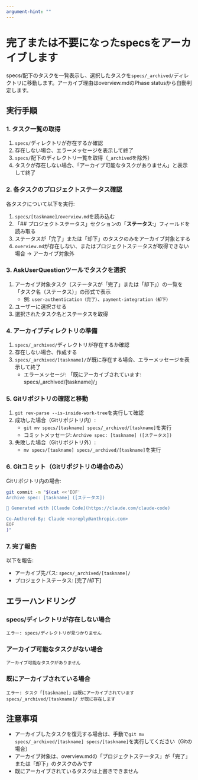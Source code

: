```yaml
---
argument-hint: ""
---
```


# 完了または不要になったspecsをアーカイブします

specs/配下のタスクを一覧表示し、選択したタスクを`specs/_archived/`ディレクトリに移動します。アーカイブ理由はoverview.mdのPhase statusから自動判定します。

## 実行手順

### 1. タスク一覧の取得
1. `specs/`ディレクトリが存在するか確認
2. 存在しない場合、エラーメッセージを表示して終了
3. `specs/`配下のディレクトリ一覧を取得（`_archived`を除外）
4. タスクが存在しない場合、「アーカイブ可能なタスクがありません」と表示して終了

### 2. 各タスクのプロジェクトステータス確認
各タスクについて以下を実行:

1. `specs/[taskname]/overview.md`を読み込む
2. 「## プロジェクトステータス」セクションの「**ステータス**:」フィールドを読み取る
3. ステータスが「完了」または「却下」のタスクのみをアーカイブ対象とする
4. `overview.md`が存在しない、またはプロジェクトステータスが取得できない場合 → アーカイブ対象外

### 3. AskUserQuestionツールでタスクを選択
1. アーカイブ対象タスク（ステータスが「完了」または「却下」）の一覧を「タスク名（ステータス）」の形式で表示
   - 例: `user-authentication（完了）`、`payment-integration（却下）`
2. ユーザーに選択させる
3. 選択されたタスク名とステータスを取得

### 4. アーカイブディレクトリの準備
1. `specs/_archived/`ディレクトリが存在するか確認
2. 存在しない場合、作成する
3. `specs/_archived/[taskname]/`が既に存在する場合、エラーメッセージを表示して終了
   - エラーメッセージ: 「既にアーカイブされています: specs/_archived/[taskname]/」

### 5. Gitリポジトリの確認と移動
1. `git rev-parse --is-inside-work-tree`を実行して確認
2. 成功した場合（Gitリポジトリ内）:
   - `git mv specs/[taskname] specs/_archived/[taskname]`を実行
   - コミットメッセージ: `Archive spec: [taskname] ([ステータス])`
3. 失敗した場合（Gitリポジトリ外）:
   - `mv specs/[taskname] specs/_archived/[taskname]`を実行

### 6. Gitコミット（Gitリポジトリの場合のみ）
Gitリポジトリ内の場合:
```bash
git commit -m "$(cat <<'EOF'
Archive spec: [taskname] ([ステータス])

🤖 Generated with [Claude Code](https://claude.com/claude-code)

Co-Authored-By: Claude <noreply@anthropic.com>
EOF
)"
```

### 7. 完了報告
以下を報告:
- アーカイブ先パス: `specs/_archived/[taskname]/`
- プロジェクトステータス: [完了/却下]

## エラーハンドリング

### specs/ディレクトリが存在しない場合
```
エラー: specs/ディレクトリが見つかりません
```

### アーカイブ可能なタスクがない場合
```
アーカイブ可能なタスクがありません
```

### 既にアーカイブされている場合
```
エラー: タスク「[taskname]」は既にアーカイブされています
specs/_archived/[taskname]/ が既に存在します
```

## 注意事項
- アーカイブしたタスクを復元する場合は、手動で`git mv specs/_archived/[taskname] specs/[taskname]`を実行してください（Gitの場合）
- アーカイブ対象は、overview.mdの「プロジェクトステータス」が「完了」または「却下」のタスクのみです
- 既にアーカイブされているタスクは上書きできません

